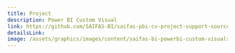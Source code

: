 ```yaml
---
title: Project
description: Power BI Custom Visual
link: https://github.com/SAIFAS-BI/saifas-pbi-cv-project-support-source/issues
detailsLink:
image: /assets/graphics/images/content/saifas-bi-powerbi-custom-visuals/saifas-bi-pbi-cv-project-120px-120px.png
---
```

